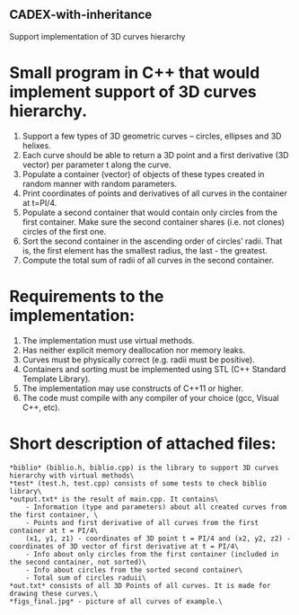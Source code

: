 ## CADEX-with-inheritance
Support implementation of 3D curves hierarchy

# Small program in C++ that would implement support of 3D curves hierarchy.

1. Support a few types of 3D geometric curves – circles, ellipses and 3D helixes.
2. Each curve should be able to return a 3D point and a first derivative (3D
vector) per parameter t along the curve.
3. Populate a container (vector) of objects of these types created in random manner with
random parameters.
4. Print coordinates of points and derivatives of all curves in the container at t=PI/4.
5. Populate a second container that would contain only circles from the first container. Make sure the
second container shares (i.e. not clones) circles of the first one.
6. Sort the second container in the ascending order of circles’ radii. That is, the first element has the
smallest radius, the last - the greatest.
7. Compute the total sum of radii of all curves in the second container.

# Requirements to the implementation:
1. The implementation must use virtual methods.
2. Has neither explicit memory deallocation nor memory leaks.
3. Curves must be physically correct (e.g. radii must be positive).
4. Containers and sorting must be implemented using STL (C++ Standard Template Library).
5. The implementation may use constructs of C++11 or higher.
6. The code must compile with any compiler of your choice (gcc, Visual C++, etc).

# Short description of attached files:
    *biblio* (biblio.h, biblio.cpp) is the library to support 3D curves hierarchy with virtual methods\
    *test* (test.h, test.cpp) consists of some tests to check biblio library\
    *output.txt* is the result of main.cpp. It contains\
        - Information (type and parameters) about all created curves from the first container, \
        - Points and first derivative of all curves from the first container at t = PI/4\
        (x1, y1, z1) - coordinates of 3D point t = PI/4 and (x2, y2, z2) - coordinates of 3D vector of first derivative at t = PI/4\
        - Info about only circles from the first container (included in the second container, not sorted)\
        - Info about circles from the sorted second container\
        - Total sum of circles raduii\
    *out.txt* consists of all 3D Points of all curves. It is made for drawing these curves.\
    *figs_final.jpg* - picture of all curves of example.\

